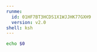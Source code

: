 ```yaml
---
runme:
  id: 01HF7BT3HCDS1X1WJJHK77GXH9
  version: v2.0
shell: ksh
---
```


```sh {"id":"01HF7BT3HCDS1X1WJJHHAQ816P"}
echo $0
```
